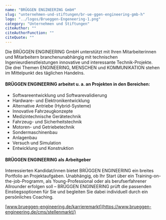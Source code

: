 ```yaml
---
name: "BRÜGGEN ENGINEERING GmbH"
slug: "unternehmen-und-stiftungen/br-ue-ggen-engineering-gmb-h"
logo: "../logos/Brueggen-Engeneering-1.png"
category: "Unternehmen und Stiftungen"
citeAuthor: ""
citeAuthorFunction: ""
citeQuote: ""
---
```


Die BRÜGGEN ENGINEERING GmbH unterstützt mit Ihren Mitarbeiterinnen und Mitarbeitern branchenunabhängig mit technischen Ingenieurdienstleistungen innovative und interessante Technik-Projekte.  
Die drei Themen ENGINEERING, MENSCHEN und KOMMUNIKATION stehen im Mittelpunkt des täglichen Handelns.

#### BRÜGGEN ENGINEERING arbeitet u. a. an Projekten in den Bereichen:

- Softwareentwicklung und Softwarevalidierung
- Hardware- und Elektronikentwicklung
- Alternative Antriebe (Hybrid-Systeme)
- Innovative Fahrzeugkonzepte
- Medizintechnische Gerätetechnik
- Fahrzeug- und Sicherheitstechnik
- Motoren- und Getriebetechnik
- Sondermaschinenbau
- Anlagenbau
- Versuch und Simulation
- Entwicklung und Konstruktion

#### BRÜGGEN ENGINEERING als Arbeitgeber

Interessierten Kandidat/innen bietet BRÜGGEN ENGINEERING ein breites Portfolio an Projektaufgaben. Unabhängig, ob Ihr Start über ein Training-on-the-job-Programm, als Young-Professional oder als berufserfahrener Allrounder erfolgen soll – BRÜGGEN ENGINEERING prüft die passenden Einstiegsoptionen für Sie und begleiten Sie dabei individuell durch ein persönliches Coaching.

[www.brueggen-engineering.de/karrieremarkt](https://www.brueggen-engineering.de/cms/stellenmarkt/)
